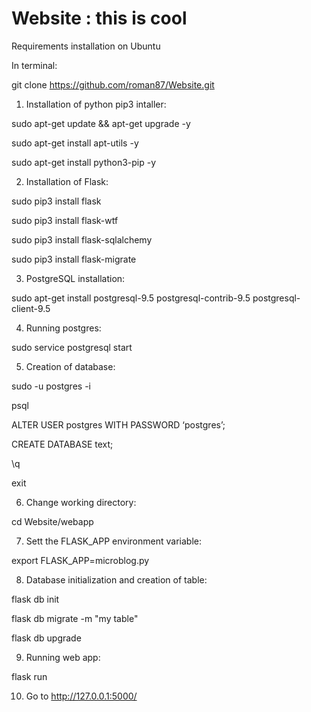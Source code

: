 # Website : this is cool

Requirements installation on Ubuntu

In terminal:

git clone https://github.com/roman87/Website.git

1. Installation of python pip3 intaller:

sudo apt-get update && apt-get upgrade -y

sudo apt-get install apt-utils -y

sudo apt-get install python3-pip -y

2. Installation of Flask:

sudo pip3 install flask

sudo pip3 install flask-wtf

sudo pip3 install flask-sqlalchemy

sudo pip3 install flask-migrate

3. PostgreSQL installation:

sudo apt-get install postgresql-9.5 postgresql-contrib-9.5 postgresql-client-9.5

4. Running postgres:

sudo service postgresql start

5. Creation of database:

sudo -u postgres -i

psql

ALTER USER postgres WITH PASSWORD ‘postgres’;

CREATE DATABASE text;

\q

exit

6. Change working directory:

cd Website/webapp

7. Sett the FLASK_APP environment variable:

export FLASK_APP=microblog.py

8. Database initialization and creation of table:

flask db init

flask db migrate -m "my table"

flask db upgrade

9. Running web app:

flask run

10. Go to http://127.0.0.1:5000/
